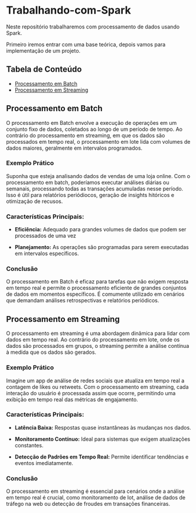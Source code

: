 # Trabalhando-com-Spark
Neste repositório trabalharemos com processamento de dados usando Spark.

Primeiro iremos entrar com uma base teórica, depois vamos para implementação de um projeto.

## Tabela de Conteúdo

- [Processamento em Batch](#Processamento-em-Batch)
- [Processamento em Streaming](#Processamento-em-Streaming)


## Processamento em Batch

O processamento em Batch envolve a execução de operações em um conjunto fixo de dados, coletados ao longo de um período de tempo. Ao contrário do processamento em streaming, em que os dados são processados em tempo real, o processamento em lote lida com volumes de dados maiores, geralmente em intervalos programados.

### Exemplo Prático

Suponha que esteja analisando dados de vendas de uma loja online. Com o processamento em batch, poderíamos executar análises diárias ou semanais, processando todas as transações acumuladas nesse período. Isso é útil para relatórios periódiocos, geração de insights hitóricos e otimização de recusos.

### Características Principais:

- **Eficiência:** Adequado para grandes volumes de dados que podem ser processados de uma vez

- **Planejamento:** As operações são programadas para serem executadas em intervalos específicos.

### Conclusão

O processamento em Batch é eficaz para tarefas que não exigem resposta em tempo real e permite o processamento eficiente de grandes conjuntos de dados em momentos específicos. É comumente utilizado em cenários que demandam análises retrospectivas e relatórios periódicos.


## Processamento em Streaming

O processamento em streaming é uma abordagem dinâmica para lidar com dados em tempo real. Ao contrário do processamento em lote, onde os dados são processados em grupos, o streaming permite a análise contínua à medida que os dados são gerados.

### Exemplo Prático

Imagine um app de análise de redes sociais que atualiza em tempo real a contagem de likes ou retweets. Com o processamento em streaming, cada interação do usuário é processada assim que ocorre, permitindo uma exibição em tempo real das métricas de engajamento.

### Características Principais:

- **Latência Baixa:** Respostas quase instantâneas às mudanças nos dados.

- **Monitoramento Contínuo:** Ideal para sistemas que exigem atualizações constantes.

- **Detecção de Padrões em Tempo Real:** Permite identificar tendências e eventos imediatamente. 

### Conclusão

O processamento em streaming é essencial para cenários onde a análise em tempo real é crucial, como monitoramento de Iot, análise de dados de tráfego na web ou detecção de froudes em transações financeiras.

